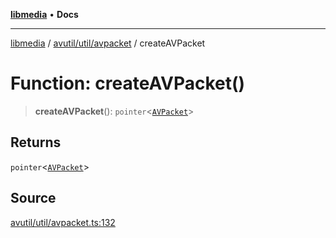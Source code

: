 [**libmedia**](../../../../README.md) • **Docs**

***

[libmedia](../../../../README.md) / [avutil/util/avpacket](../README.md) / createAVPacket

# Function: createAVPacket()

> **createAVPacket**(): `pointer`\<[`AVPacket`](../../../struct/avpacket/classes/AVPacket.md)\>

## Returns

`pointer`\<[`AVPacket`](../../../struct/avpacket/classes/AVPacket.md)\>

## Source

[avutil/util/avpacket.ts:132](https://github.com/zhaohappy/libmedia/blob/b4bb608d2b1c00d036d73fc8d222b1a97be53694/src/avutil/util/avpacket.ts#L132)
